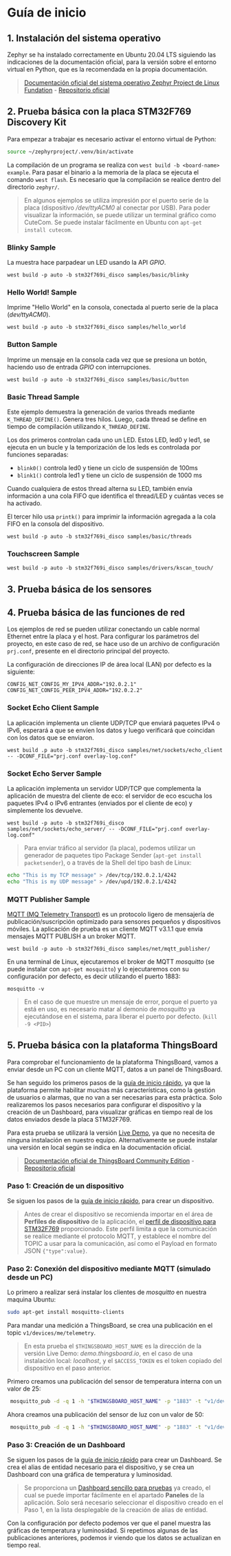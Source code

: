 # Guía de inicio

## 1. Instalación del sistema operativo

Zephyr se ha instalado correctamente en Ubuntu 20.04 LTS siguiendo las indicaciones de la documentación oficial, para la versión sobre el entorno virtual en Python, que es la recomendada en la propia documentación.

> [Documentación oficial del sistema operativo Zephyr Project de Linux Fundation](https://docs.zephyrproject.org/latest/index.html) -
> [Repositorio oficial](https://github.com/zephyrproject-rtos/zephyr)

## 2. Prueba básica con la placa STM32F769 Discovery Kit

Para empezar a trabajar es necesario activar el entorno virtual de Python:

```bash
source ~/zephyrproject/.venv/bin/activate
```

La compilación de un programa se realiza con `west build -b <board-name> example`.
Para pasar el binario a la memoria de la placa se ejecuta el comando `west flash`.
Es necesario que la compilación se realice dentro del directorio `zephyr/`.

> En algunos ejemplos se utiliza impresión por el puerto serie de la placa (dispositivo _/dev/ttyACM0_ al conectar por USB). Para poder visualizar la información, se puede utilizar un terminal gráfico como CuteCom. Se puede instalar fácilmente en Ubuntu con `apt-get install cutecom`.

### Blinky Sample

La muestra hace parpadear un LED usando la API _GPIO_.

```
west build -p auto -b stm32f769i_disco samples/basic/blinky
```

### Hello World! Sample

Imprime "Hello World" en la consola, conectada al puerto serie de la placa (_dev/ttyACM0_).

```
west build -p auto -b stm32f769i_disco samples/hello_world
```

### Button Sample

Imprime un mensaje en la consola cada vez que se presiona un botón, haciendo uso de entrada _GPIO_ con interrupciones.

```
west build -p auto -b stm32f769i_disco samples/basic/button
```

### Basic Thread Sample

Este ejemplo demuestra la generación de varios threads mediante `K_THREAD_DEFINE()`. Genera tres hilos. Luego, cada thread se define en tiempo de compilación utilizando `K_THREAD_DEFINE`.

Los dos primeros controlan cada uno un LED. Estos LED, led0 y led1, se ejecuta en un bucle y la temporización de los leds es controlada por funciones separadas:

-   `blink0()` controla led0 y tiene un ciclo de suspensión de 100ms
-   `blink1()` controla led1 y tiene un ciclo de suspensión de 1000 ms

Cuando cualquiera de estos thread alterna su LED, también envía información a una cola FIFO que identifica el thread/LED y cuántas veces se ha activado.

El tercer hilo usa `printk()` para imprimir la información agregada a la cola FIFO en la consola del dispositivo.

```
west build -p auto -b stm32f769i_disco samples/basic/threads
```

### Touchscreen Sample

```
west build -p auto -b stm32f769i_disco samples/drivers/kscan_touch/
```

## 3. Prueba básica de los sensores

## 4. Prueba básica de las funciones de red

Los ejemplos de red se pueden utilizar conectando un cable normal Ethernet entre la placa y el host. Para configurar los parámetros del proyecto, en este caso de red, se hace uso de un archivo de configuración `prj.conf`, presente en el directorio principal del proyecto.

La configuración de direcciones IP de área local (LAN) por defecto es la siguiente:

```
CONFIG_NET_CONFIG_MY_IPV4_ADDR="192.0.2.1"
CONFIG_NET_CONFIG_PEER_IPV4_ADDR="192.0.2.2"
```

### Socket Echo Client Sample

La aplicación implementa un cliente UDP/TCP que enviará paquetes IPv4 o IPv6, esperará a que se envíen los datos y luego verificará que coincidan con los datos que se enviaron.

```
west build .p auto -b stm32f769i_disco samples/net/sockets/echo_client -- -DCONF_FILE="prj.conf overlay-log.conf"
```

### Socket Echo Server Sample

La aplicación implementa un servidor UDP/TCP que complementa la aplicación de muestra del cliente de eco: el servidor de eco escucha los paquetes IPv4 o IPv6 entrantes (enviados por el cliente de eco) y simplemente los devuelve.

```
west build -p auto -b stm32f769i_disco samples/net/sockets/echo_server/ -- -DCONF_FILE="prj.conf overlay-log.conf"
```

> Para enviar tráfico al servidor (la placa), podemos utilizar un generador de paquetes tipo Package Sender (`apt-get install packetsender`), o a través de la Shell del tipo bash de Linux:

```bash
echo "This is my TCP message" > /dev/tcp/192.0.2.1/4242
echo "This is my UDP message" > /dev/upd/192.0.2.1/4242
```

### MQTT Publisher Sample

[MQTT (MQ Telemetry Transport)](https://mqtt.org/) es un protocolo ligero de mensajería de publicación/suscripción optimizado para sensores pequeños y dispositivos móviles.
La aplicación de prueba es un cliente MQTT v3.1.1 que envía mensajes MQTT PUBLISH a un broker MQTT.

```
west build -p auto -b stm32f769i_disco samples/net/mqtt_publisher/
```

En una terminal de Linux, ejecutaremos el broker de MQTT _mosquitto_ (se puede instalar con `apt-get mosquitto`) y lo ejecutaremos con su configuración por defecto, es decir utilizando el puerto 1883:

```
mosquitto -v
```

> En el caso de que muestre un mensaje de error, porque el puerto ya está en uso, es necesario matar al demonio de _mosquitto_ ya ejecutándose en el sistema, para liberar el puerto por defecto. (`kill -9 <PID>`)

## 5. Prueba básica con la plataforma ThingsBoard

Para comprobar el funcionamiento de la plataforma ThingsBoard, vamos a enviar desde un PC con un cliente MQTT, datos a un panel de ThingsBoard.

Se han seguido los primeros pasos de la [guía de inicio rápido](https://thingsboard.io/docs/getting-started-guides/helloworld/?connectdevice=mqtt-linux), ya que la plataforma permite habilitar muchas más características, como la gestión de usuarios o alarmas, que no van a ser necesarias para esta práctica. Solo realizaremos los pasos necesarios para configurar el dispositivo y la creación de un Dashboard, para visualizar gráficas en tiempo real de los datos enviados desde la placa STM32F769.

Para esta prueba se utilizará la versión [Live Demo](https://demo.thingsboard.io), ya que no necesita de ninguna instalación en nuestro equipo. Alternativamente se puede instalar una versión en local según se indica en la documentación oficial.

> [Documentación oficial de ThingsBoard Community Edition](https://thingsboard.io/docs/) -
> [Repositorio oficial](https://github.com/thingsboard/thingsboard)

### Paso 1: Creación de un dispositivo

Se siguen los pasos de la [guía de inicio rápido](https://thingsboard.io/docs/getting-started-guides/helloworld/?connectdevice=mqtt-linux), para crear un dispositivo.

> Antes de crear el dispositivo se recomienda importar en el área de **Perfiles de dispositivo** de la aplicación, el [perfil de dispositivo para STM32F769](ThingsBoard/Plantillas/stm32f769_profile.json) proporcionado. Este perfil limita a que la comunicación se realice mediante el protocolo MQTT, y establece el nombre del TOPIC a usar para la comunicación, así como el Payload en formato JSON `{"type":value}`.

### Paso 2: Conexión del dispositivo mediante MQTT (simulado desde un PC)

Lo primero a realizar será instalar los clientes de _mosquitto_ en nuestra maquina Ubuntu:

```bash
sudo apt-get install mosquitto-clients
```

Para mandar una medición a ThingsBoard, se crea una publicación en el topic `v1/devices/me/telemetry`.

> En esta prueba el `$THINGSBOARD_HOST_NAME` es la dirección de la versión Live Demo: _demo.thingsboard.io_, en el caso de una instalación local: _localhost_, y el `$ACCESS_TOKEN` es el token copiado del dispositivo en el paso anterior.

Primero creamos una publicación del sensor de temperatura interna con un valor de 25:

```bash
 mosquitto_pub -d -q 1 -h "$THINGSBOARD_HOST_NAME" -p "1883" -t "v1/devices/me/telemetry" -u "$ACCESS_TOKEN " -m {"temperature":25}
```

Ahora creamos una publicación del sensor de luz con un valor de 50:

```bash
 mosquitto_pub -d -q 1 -h "$THINGSBOARD_HOST_NAME" -p "1883" -t "v1/devices/me/telemetry" -u "$ACCESS_TOKEN " -m {"light":50}
```

### Paso 3: Creación de un Dashboard

Se siguen los pasos de la [guía de inicio rápido](https://thingsboard.io/docs/getting-started-guides/helloworld/?connectdevice=mqtt-linux) para crear un Dashboard. Se crea el alias de entidad necesario para el dispositivo, y se crea un Dashboard con una gráfica de temperatura y luminosidad.

> Se proporciona un [Dashboard sencillo para pruebas](ThingsBoard/Plantillas/stm32f769_dashboard.json) ya creado, el cual se puede importar fácilmente en el apartado **Paneles** de la aplicación. Solo será necesario seleccionar el dispositivo creado en el Paso 1, en la lista desplegable de la creación de alias de entidad.

Con la configuración por defecto podemos ver que el panel muestra las gráficas de temperatura y luminosidad. Si repetimos algunas de las publicaciones anteriores, podemos ir viendo que los datos se actualizan en tiempo real.
